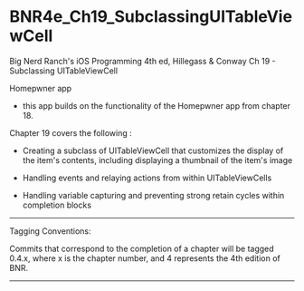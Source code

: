 BNR4e_Ch19_SubclassingUITableViewCell
=====================================

Big Nerd Ranch's iOS Programming 4th ed, Hillegass & Conway
Ch 19 - Subclassing UITableViewCell

Homepwner app 
- this app builds on the functionality of the Homepwner app from chapter 18.

Chapter 19 covers the following :

- Creating a subclass of UITableViewCell that customizes the display of 
the item's contents, including displaying a thumbnail of the item's 
image

- Handling events and relaying actions from within UITableViewCells 

- Handling variable capturing and preventing strong retain cycles within 
completion blocks

-----------------------------------
Tagging Conventions: 

Commits that correspond to the completion of a chapter will be tagged 0.4.x, 
where x is the chapter number, and 4 represents the 4th edition of BNR. 

-----------------------------------
